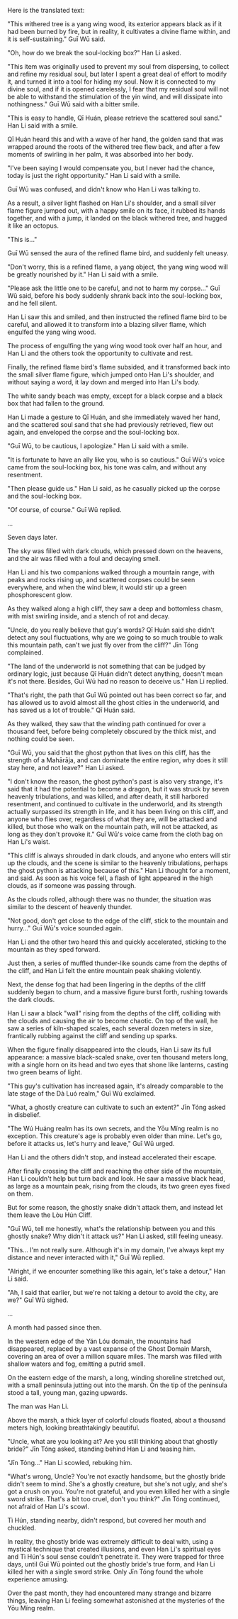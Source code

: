 Here is the translated text:

"This withered tree is a yang wing wood, its exterior appears black as if it had been burned by fire, but in reality, it cultivates a divine flame within, and it is self-sustaining." Guī Wū said.

"Oh, how do we break the soul-locking box?" Han Li asked.

"This item was originally used to prevent my soul from dispersing, to collect and refine my residual soul, but later I spent a great deal of effort to modify it, and turned it into a tool for hiding my soul. Now it is connected to my divine soul, and if it is opened carelessly, I fear that my residual soul will not be able to withstand the stimulation of the yin wind, and will dissipate into nothingness." Guī Wū said with a bitter smile.

"This is easy to handle, Qī Huán, please retrieve the scattered soul sand." Han Li said with a smile.

Qī Huán heard this and with a wave of her hand, the golden sand that was wrapped around the roots of the withered tree flew back, and after a few moments of swirling in her palm, it was absorbed into her body.

"I've been saying I would compensate you, but I never had the chance, today is just the right opportunity." Han Li said with a smile.

Guī Wū was confused, and didn't know who Han Li was talking to.

As a result, a silver light flashed on Han Li's shoulder, and a small silver flame figure jumped out, with a happy smile on its face, it rubbed its hands together, and with a jump, it landed on the black withered tree, and hugged it like an octopus.

"This is..."

Guī Wū sensed the aura of the refined flame bird, and suddenly felt uneasy.

"Don't worry, this is a refined flame, a yang object, the yang wing wood will be greatly nourished by it." Han Li said with a smile.

"Please ask the little one to be careful, and not to harm my corpse..." Guī Wū said, before his body suddenly shrank back into the soul-locking box, and he fell silent.

Han Li saw this and smiled, and then instructed the refined flame bird to be careful, and allowed it to transform into a blazing silver flame, which engulfed the yang wing wood.

The process of engulfing the yang wing wood took over half an hour, and Han Li and the others took the opportunity to cultivate and rest.

Finally, the refined flame bird's flame subsided, and it transformed back into the small silver flame figure, which jumped onto Han Li's shoulder, and without saying a word, it lay down and merged into Han Li's body.

The white sandy beach was empty, except for a black corpse and a black box that had fallen to the ground.

Han Li made a gesture to Qī Huán, and she immediately waved her hand, and the scattered soul sand that she had previously retrieved, flew out again, and enveloped the corpse and the soul-locking box.

"Guī Wū, to be cautious, I apologize." Han Li said with a smile.

"It is fortunate to have an ally like you, who is so cautious." Guī Wū's voice came from the soul-locking box, his tone was calm, and without any resentment.

"Then please guide us." Han Li said, as he casually picked up the corpse and the soul-locking box.

"Of course, of course." Guī Wū replied.

...

Seven days later.

The sky was filled with dark clouds, which pressed down on the heavens, and the air was filled with a foul and decaying smell.

Han Li and his two companions walked through a mountain range, with peaks and rocks rising up, and scattered corpses could be seen everywhere, and when the wind blew, it would stir up a green phosphorescent glow.

As they walked along a high cliff, they saw a deep and bottomless chasm, with mist swirling inside, and a stench of rot and decay.

"Uncle, do you really believe that guy's words? Qī Huán said she didn't detect any soul fluctuations, why are we going to so much trouble to walk this mountain path, can't we just fly over from the cliff?" Jīn Tóng complained.

"The land of the underworld is not something that can be judged by ordinary logic, just because Qī Huán didn't detect anything, doesn't mean it's not there. Besides, Guī Wū had no reason to deceive us." Han Li replied.

"That's right, the path that Guī Wū pointed out has been correct so far, and has allowed us to avoid almost all the ghost cities in the underworld, and has saved us a lot of trouble." Qī Huán said.

As they walked, they saw that the winding path continued for over a thousand feet, before being completely obscured by the thick mist, and nothing could be seen.

"Guī Wū, you said that the ghost python that lives on this cliff, has the strength of a Mahārāja, and can dominate the entire region, why does it still stay here, and not leave?" Han Li asked.

"I don't know the reason, the ghost python's past is also very strange, it's said that it had the potential to become a dragon, but it was struck by seven heavenly tribulations, and was killed, and after death, it still harbored resentment, and continued to cultivate in the underworld, and its strength actually surpassed its strength in life, and it has been living on this cliff, and anyone who flies over, regardless of what they are, will be attacked and killed, but those who walk on the mountain path, will not be attacked, as long as they don't provoke it." Guī Wū's voice came from the cloth bag on Han Li's waist.

"This cliff is always shrouded in dark clouds, and anyone who enters will stir up the clouds, and the scene is similar to the heavenly tribulations, perhaps the ghost python is attacking because of this." Han Li thought for a moment, and said.
As soon as his voice fell, a flash of light appeared in the high clouds, as if someone was passing through.

As the clouds rolled, although there was no thunder, the situation was similar to the descent of heavenly thunder.

"Not good, don't get close to the edge of the cliff, stick to the mountain and hurry..." Guī Wū's voice sounded again.

Han Li and the other two heard this and quickly accelerated, sticking to the mountain as they sped forward.

Just then, a series of muffled thunder-like sounds came from the depths of the cliff, and Han Li felt the entire mountain peak shaking violently.

Next, the dense fog that had been lingering in the depths of the cliff suddenly began to churn, and a massive figure burst forth, rushing towards the dark clouds.

Han Li saw a black "wall" rising from the depths of the cliff, colliding with the clouds and causing the air to become chaotic. On top of the wall, he saw a series of kiln-shaped scales, each several dozen meters in size, frantically rubbing against the cliff and sending up sparks.

When the figure finally disappeared into the clouds, Han Li saw its full appearance: a massive black-scaled snake, over ten thousand meters long, with a single horn on its head and two eyes that shone like lanterns, casting two green beams of light.

"This guy's cultivation has increased again, it's already comparable to the late stage of the Dà Luó realm," Guī Wū exclaimed.

"What, a ghostly creature can cultivate to such an extent?" Jīn Tóng asked in disbelief.

"The Wú Huáng realm has its own secrets, and the Yōu Míng realm is no exception. This creature's age is probably even older than mine. Let's go, before it attacks us, let's hurry and leave," Guī Wū urged.

Han Li and the others didn't stop, and instead accelerated their escape.

After finally crossing the cliff and reaching the other side of the mountain, Han Li couldn't help but turn back and look. He saw a massive black head, as large as a mountain peak, rising from the clouds, its two green eyes fixed on them.

But for some reason, the ghostly snake didn't attack them, and instead let them leave the Lòu Hún Cliff.

"Guī Wū, tell me honestly, what's the relationship between you and this ghostly snake? Why didn't it attack us?" Han Li asked, still feeling uneasy.

"This... I'm not really sure. Although it's in my domain, I've always kept my distance and never interacted with it," Guī Wū replied.

"Alright, if we encounter something like this again, let's take a detour," Han Li said.

"Ah, I said that earlier, but we're not taking a detour to avoid the city, are we?" Guī Wū sighed.

...

A month had passed since then.

In the western edge of the Yán Lóu domain, the mountains had disappeared, replaced by a vast expanse of the Ghost Domain Marsh, covering an area of over a million square miles. The marsh was filled with shallow waters and fog, emitting a putrid smell.

On the eastern edge of the marsh, a long, winding shoreline stretched out, with a small peninsula jutting out into the marsh. On the tip of the peninsula stood a tall, young man, gazing upwards.

The man was Han Li.

Above the marsh, a thick layer of colorful clouds floated, about a thousand meters high, looking breathtakingly beautiful.

"Uncle, what are you looking at? Are you still thinking about that ghostly bride?" Jīn Tóng asked, standing behind Han Li and teasing him.

"Jīn Tóng..." Han Li scowled, rebuking him.

"What's wrong, Uncle? You're not exactly handsome, but the ghostly bride didn't seem to mind. She's a ghostly creature, but she's not ugly, and she's got a crush on you. You're not grateful, and you even killed her with a single sword strike. That's a bit too cruel, don't you think?" Jīn Tóng continued, not afraid of Han Li's scowl.

Tì Hún, standing nearby, didn't respond, but covered her mouth and chuckled.

In reality, the ghostly bride was extremely difficult to deal with, using a mystical technique that created illusions, and even Han Li's spiritual eyes and Tì Hún's soul sense couldn't penetrate it. They were trapped for three days, until Guī Wū pointed out the ghostly bride's true form, and Han Li killed her with a single sword strike. Only Jīn Tóng found the whole experience amusing.

Over the past month, they had encountered many strange and bizarre things, leaving Han Li feeling somewhat astonished at the mysteries of the Yōu Míng realm.